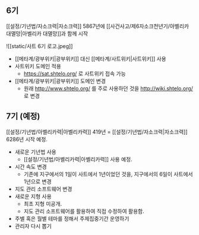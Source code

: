 ## 6기
[[설정/기년법/자소크력|자소크력]] 5867년에 [[사건사고/제6자소크천년기/아벨리카 대멸망|아벨리카 대멸망]]과 함께 시작

![[static/사트 6기 로고.jpeg]]

- [[메타계/광부위키|광부위키]] 대신 [[메타계/사트위키|사트위키]] 사용
- 사트위키 도메인 적용
    - https://sat.shtelo.org/ 로 사트위키 접속 가능
- [[메타계/광부위키|광부위키]] 도메인 변경
    - 원래 http://www.shtelo.org/ 를 주로 사용하던 것을 http://wiki.shtelo.org/ 로 변경

## 7기 (예정)
[[설정/기년법/아벨리카력|아벨리카력]] 419년 = [[설정/기년법/자소크력|자소크력]] 6286년 시작 예정.

- 새로운 기년법 사용
    - [[설정/기년법/아벨리카력|아벨리카력]] 사용 예정.
- 시간 속도 변경
    - 기존에 지구에서의 1일이 사트에서 1년이었던 것을, 지구에서의 6일이 사트에서 1년으로 변경
- 지도 관리 소프트웨어 변경
- 새로운 지형 사용
    - 최초 지형 미공개.
    - 지도 관리 소프트웨어를 활용하여 직접 수정하여 활용함.
- 주별 혹은 월별 테마를 정해서 주제집중기간 운영하기
- 관리자 다시 뽑기